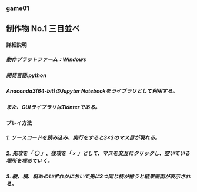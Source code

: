 ### game01 
## 制作物 No.1 三目並べ

#### 詳細説明
##### 動作プラットファーム：Windows
##### 開発言語:python
##### Anaconda3(64-bit)のJupyter Notebookをライブラリとして利用する。
##### また、GUIライブラリはTkinterである。
#####
#### プレイ方法
##### 1. ソースコードを読み込み、実行をすると3×3のマス目が現れる。
##### 
##### 2. 先攻を「 〇 」、後攻を「 × 」として、マスを交互にクリックし、空いている場所を埋めていく。
##### 
##### 3. 縦、横、斜めのいずれかにおいて先に3つ同じ柄が揃うと結果画面が表示される。
